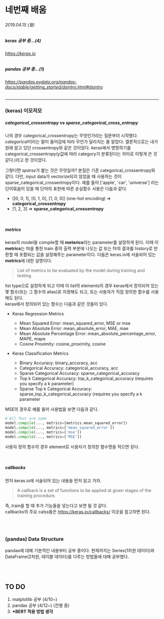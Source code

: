 # 네번째 배움
###### 2019.04.15 (월)
##### keras 공부 중...(4)
###### https://keras.io
##### pandas 공부 중...(1)
###### https://pandas.pydata.org/pandas-docs/stable/getting_started/dsintro.html#dsintro
-----
### (keras) 이모저모
##### *categorical_crossentropy* vs *sparse_categorical_cross_entropy*
  
나의 경우 categorical_crossentropy는 무엇인가라는 질문부터 시작했다. *categorical*이라는 말이 들어감에 따라 무언가 달라지는 줄 알았다.
결론적으로는 내가 원래 알고 있던 crossentropy와 같은 것이었다. keras에서 명명하기를 categorical_crossentropy(y값에 따라 category가 분류된다는 의미로 이렇게 쓴 것 같다.)라고 한 것이었다.
  
그렇다면 *sparse*가 붙는 것은 무엇일까? 본질은 기존 categorical_crossentropy와 같다. 
다만, input data가 vectorize되지 않았을 때 사용하는 것이 sparse_categorical_crossentropy이다. 
예를 들어 \['apple', 'car', 'universe'\] 라는 단어묶음이 있을 때 단어의 표현에 따른 손실함수 사용은 다음과 같다.
  
* \[\[0, 0, 1\], \[0, 1, 0\], \[1, 0, 0\]\] (one-hot encoding) => **categorical_crossentropy**
* \[1, 2, 3\] => **sparse_categorical_crossentropy**

<br>

##### *metrics*

keras의 model을 compile할 때 **meterics**라는 parameter를 설정하게 된다. 이때 이 **metrics**는 fit을 통한 train 중의 출력 부분에 나오는 값 또는 fit의 결과를 history로 반환할 때 포함되는 값을 설정해주는 parameter이다.  다음은 keras.io에 서술되어 있는 **metrics**에 대한 설명이다.  

> List of metrics to be evaluated by the model during training and testing.  

list type으로 설정하게 되고 이때 이 list의 elements의 경우 keras에서 정의되어 있는 몇 함수(또는 그 함수의 alias)로 지정해도 되고, 또는 사용자가 직접 정의한 함수를 사용해도 된다.  
keras에서 정의되어 있는 함수는 다음과 같은 것들이 있다.  

* Keras Regression Metrics
  + Mean Squared Error: mean_squared_error, MSE or mse
  + Mean Absolute Error: mean_absolute_error, MAE, mae
  + Mean Absolute Percentage Error: mean_absolute_percentage_error, MAPE, mape
  + Cosine Proximity: cosine_proximity, cosine
  
* Keras Classification Metrics
  + Binary Accuracy: binary_accuracy, acc
  + Categorical Accuracy: categorical_accuracy, acc
  + Sparse Categorical Accuracy: sparse_categorical_accuracy
  + Top k Categorical Accuracy: top_k_categorical_accuracy (requires you specify a k parameter)
  + Sparse Top k Categorical Accuracy: sparse_top_k_categorical_accuracy (requires you specify a k parameter
    
MSE의 경우로 예를 들어 사용법을 보면 다음과 같다.
  
```python
# All four are same
model.compile(..., metrics=[metrics.mean_squared_error])
model.compile(..., metrics=['mean_squared_error'])
model.compile(..., metrics=['mse'])
model.compile(..., metrics=['MSE'])
```
  
사용자 정의 함수의 경우 element로 사용자가 정의한 함수명을 적으면 된다.

<br>

##### *callbacks*
먼저 keras.io에 서술되어 있는 내용을 먼저 읽고 가자.  

> A callback is a set of functions to be applied at given stages of the training procedure.  

즉, train을 할 때 추가 기능들을 넣는다고 보면 될 것 같다.  
callbacks의 주요 calss들은 https://keras.io/callbacks/ 이곳을 참고하면 된다.

<br>
<br>

### (pandas) Data Structure
pandas에 대해 기본적인 내용부터 공부 중이다. 현재까지는 Series(1차원 데이터)와 DataFrame(2차원, 테이블 데이터)를 다루는 방법들에 대해 공부했다.

<br>
<br>

## TO DO
1. matplotlib 공부 (4/10~)
2. pandas 공부 (4/12~) (진행 중)
3. **\*BERT 적용 방법 생각**
